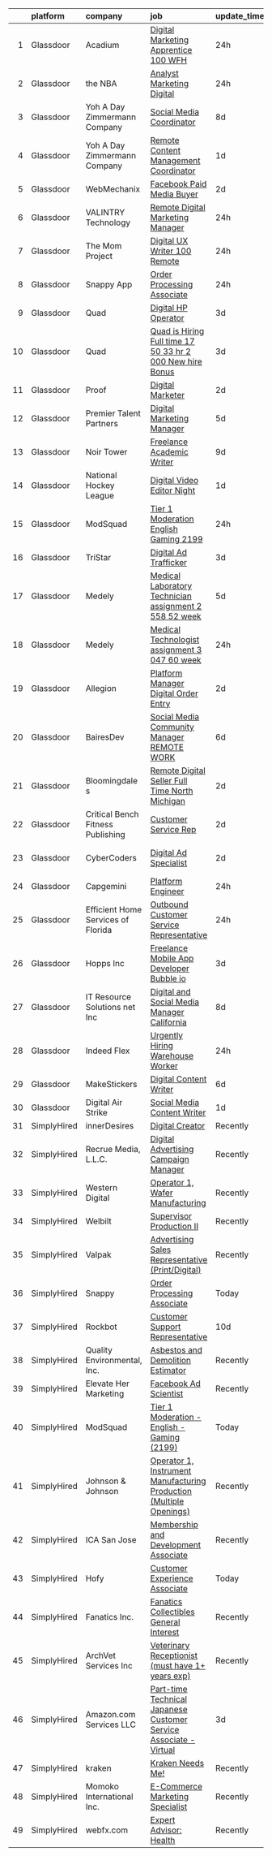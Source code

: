 

|    | platform    | company                            | job                                                                                                                                                                                                                                                                                                                                                                                                                                                                                                                                                                                                                                                                                                                                                                                                                                                                                                                                                                                                                                                                                                                                                                                                                                                                                                                                                                                                                                                                                                                                                                                                                     | update_time   | location             |
|---:|:------------|:-----------------------------------|:------------------------------------------------------------------------------------------------------------------------------------------------------------------------------------------------------------------------------------------------------------------------------------------------------------------------------------------------------------------------------------------------------------------------------------------------------------------------------------------------------------------------------------------------------------------------------------------------------------------------------------------------------------------------------------------------------------------------------------------------------------------------------------------------------------------------------------------------------------------------------------------------------------------------------------------------------------------------------------------------------------------------------------------------------------------------------------------------------------------------------------------------------------------------------------------------------------------------------------------------------------------------------------------------------------------------------------------------------------------------------------------------------------------------------------------------------------------------------------------------------------------------------------------------------------------------------------------------------------------------|:--------------|:---------------------|
|  1 | Glassdoor   | Acadium                            | [Digital Marketing Apprentice  100  WFH ](https://www.glassdoor.com/partner/jobListing.htm?pos=129&ao=1136043&s=58&guid=0000018290d59a958e89dc73b0571cac&src=GD_JOB_AD&t=SR&vt=w&ea=1&cs=1_0748e5fa&cb=1660287294741&jobListingId=1008067679871&jrtk=3-0-1ga8db6ncis2v801-1ga8db6nt2a4i000-f9bdafed6f7272b9-)                                                                                                                                                                                                                                                                                                                                                                                                                                                                                                                                                                                                                                                                                                                                                                                                                                                                                                                                                                                                                                                                                                                                                                                                                                                                                                           | 24h           | New York, NY         |
|  2 | Glassdoor   | the NBA                            | [Analyst  Marketing   Digital](https://www.glassdoor.com/partner/jobListing.htm?pos=128&ao=1136043&s=58&guid=0000018290d59a958e89dc73b0571cac&src=GD_JOB_AD&t=SR&vt=w&cs=1_1d7ad454&cb=1660287294741&jobListingId=1008066977940&jrtk=3-0-1ga8db6ncis2v801-1ga8db6nt2a4i000-78571796bffb27fd-)                                                                                                                                                                                                                                                                                                                                                                                                                                                                                                                                                                                                                                                                                                                                                                                                                                                                                                                                                                                                                                                                                                                                                                                                                                                                                                                           | 24h           | New York, NY         |
|  3 | Glassdoor   | Yoh  A Day   Zimmermann Company    | [Social Media Coordinator](https://www.glassdoor.com/partner/jobListing.htm?pos=121&ao=1110586&s=58&guid=0000018290d59a958e89dc73b0571cac&src=GD_JOB_AD&t=SR&vt=w&ea=1&cs=1_9e3a34f8&cb=1660287294741&jobListingId=1008050220451&cpc=3BA4CE39D5B5DEF5&jrtk=3-0-1ga8db6ncis2v801-1ga8db6nt2a4i000-1d876ca5e5806cd9--6NYlbfkN0Ae6Qmv8rNb3d5rEsMPL_plhvilYeiJERi7JqghURwQ9bq2mHgMGRGPHap0kt02TPgdQVkGPUo-yJXTif0LZQ1etAuIPtEYqx75ous3pJ9MEZXUUiTUa0-_PLpJIEiHv0AiFGKopL3Amh6yaTptP4sp4Ve0ElKpdGEF6f0prSnFzgPywb91HXqc377OUsuwU23Pfo63o4RSA_dx49Ddw1v6UW_fC3CpURSwpQVhkzqbvEeH6sez9qqOsJh0KDefQWDUVC4_XSeS3cSnPQA0K9dcseH_iE0Zrz8Z1JnOFhZQtO-ISNvioDX5nF9m533eR27fmrWzQf0Kw47L8MUkxS15gH8VCmL9B0m17z3eY77YHBVENRUNeKxIXVCzcFzQ5KOnMl3jmbwN8o09rmkQ5fn1r1tFhUrFPnDPPDk6BYZWHYI2QAJp0dk3SoN4gfWqoIh-lPc7Fb0MPVN6fA6NWZdMvVOurEHBevbQ_oNlVKIkCA%3D%3D)                                                                                                                                                                                                                                                                                                                                                                                                                                                                                                                                                                                                                                                                                                                                                                         | 8d            | New York, NY         |
|  4 | Glassdoor   | Yoh  A Day   Zimmermann Company    | [Remote  Content Management Coordinator](https://www.glassdoor.com/partner/jobListing.htm?pos=118&ao=1110586&s=58&guid=0000018290d59a958e89dc73b0571cac&src=GD_JOB_AD&t=SR&vt=w&ea=1&cs=1_4718f1d7&cb=1660287294740&jobListingId=1008065166251&cpc=D2F1DE17EE1F43B9&jrtk=3-0-1ga8db6ncis2v801-1ga8db6nt2a4i000-fe4ab7be88888ebe--6NYlbfkN0Ae6Qmv8rNb3d5rEsMPL_plhvilYeiJERi7JqghURwQ9bq2mHgMGRGP2iYP1nqVQ_DMPL4rjZ0izboa-XIqeCT-VBxyIHj9RtF5hkkBr2ncFVr7Zbcw96Iz6JVVoh-HUOcfT95WIVS5nuR1IVoZtAWFEJS0hwSbDWmPT-rpWw5fS0mISWZ8I3nC0F_iHR3cerqXhfV-DtOcpKiiqIa4bMMOgChLmpl18bs8ttNF38tFRpGmFwP1u82J9ncdcrivd2RkcB-mw7GkOTEz1RXo5rY92KNWdPR4j6Eg0HW3tuAHjAxiHEMU3LY2JQ-s1L6J-7iIprtlhr-PYecr3xwS4FzrpnNyPkS6XMhehfgN1nrXtvQRhQFs_fsrMmwlQe-3mHQBgsAW8D9w8Y1gxwUSxdEXye0gnypnWriOhGOUVnwiSp1ibCLUy7JJSLtresfeR_zRddhumnss-NVyGaTwMbNHMTTopksG5We6T5dq2_KBpQ%3D%3D)                                                                                                                                                                                                                                                                                                                                                                                                                                                                                                                                                                                                                                                                                                                                                           | 1d            | Davidson, NC         |
|  5 | Glassdoor   | WebMechanix                        | [Facebook Paid Media Buyer](https://www.glassdoor.com/partner/jobListing.htm?pos=107&ao=1110586&s=58&guid=0000018290d59a958e89dc73b0571cac&src=GD_JOB_AD&t=SR&vt=w&ea=1&cs=1_e55442cb&cb=1660287294737&jobListingId=1008063592710&cpc=C63BD00756FD6F58&jrtk=3-0-1ga8db6ncis2v801-1ga8db6nt2a4i000-cd54ffa0757bbdd4--6NYlbfkN0CObCLfMXTMyL_KECV5RXNXvpiwa4VbeSNQgmgyWO1SbvZMZ-Bd6wYTC1KVZGXovGLKiXpHxbyuBZW-ID9bl3TMszi7O-dUbcGRUuP6-wIHKr7V54zFrQwU7xRdhFqDXt0_jTKDoATrEIuK7VHVkfSsaIiliaDn8QuJQ5X2fOScqeekEnktNTFOqEPStaCBAq5Kb_gpJX62BeMd2OJnV2vdZEZxFN232gQ8Bsa8r6I08KleY11dGt-LfoFNs110sM0-lY8L-hpMEk9bdMdX31sR-CP5VAcWoLnRtYX4IIPJ2VaAAuvZxu6LFYKQzrNl4NnAMsGNkwqWzx-cL2oXMfgz63Yjac3zUaxJCo12lpLgxogTOiHwvq8eSp7Cq-JOFZTpkaIqQyhGKy33WL7O2EUtGgpb2l9kkL40jUcxyPMRSBaoSQheKMUEjivNuER11E3WrlYLqQ8uDouuLbxBj2Er)                                                                                                                                                                                                                                                                                                                                                                                                                                                                                                                                                                                                                                                                                                                                                                                                    | 2d            | Remote               |
|  6 | Glassdoor   | VALINTRY Technology                | [Remote Digital Marketing Manager](https://www.glassdoor.com/partner/jobListing.htm?pos=119&ao=1110586&s=58&guid=0000018290d59a958e89dc73b0571cac&src=GD_JOB_AD&t=SR&vt=w&ea=1&cs=1_f6bdb3ec&cb=1660287294741&jobListingId=1008066517215&cpc=B101C867B3EF2D75&jrtk=3-0-1ga8db6ncis2v801-1ga8db6nt2a4i000-7f1da5f7ae151971--6NYlbfkN0BzZvFdfx2slmwVakgIPwFmkLjo_9C6eRO4zaxDL-pFV93NVzDfq2vb9yidnBAfFhWPRGmg12kLIl8yp686AkAiIki4G90KPMW68H3RDR9r-WJ1xiaZkUX4-NU8WXV200mSsePGXNW8uY1X7RHIst62D8WXHSIMabFIl1-6pGV8mryLnFvMk08X_9CX7nDMGq20Kfl8reRCDZqT3ankjJmvocJM3pg0n9EA4OQRWruFgv4X9bMF8niI_YMdU0frZp5dN1aSTxZPLZLQnib-Qh7Mpwqo2m7XJdwVcMpHZZ_TX4JBIOoMTwZfymaF-SLM5c0NiXBIcKx2_pgQ37Ux0z8K5KK8Uq9rG5-fUSACHxFL9ePJMFxYsxqBzCpDEQO7KkHT_ThjIeUsEm9eTbbhMYjTT_VEOXZgUcHVkJK5j3woOAy_YdjYDX6jIKp2YJDem0AgDUWMfsUqaqXi6QJsGpF-ATe7gibf1aIDJbYP2qkjzMyuXcLRV6y_v-QCcHPN049L7bLz4S_sCPpS-OdUxN_i10eoLSMk8oU3xy3s_imigBf5vvl7XpxucZ1_0MITogIYDh1YBElQAbnRalHMvWfSdWdLvEZ4iBhlK2ivzKXO1SBL3HHsr_Yyy8YvH52d7uO_apLF0xPAPLDQ6PFUudhzgMqfFQigsC26znsMu4c9lNVnDTg2L2Xf-RCQDKLj8-nMlNpqp3zO9fS0ZdOOK4sPRXtFwdypmTiUVNDhOZSbyFMlmsrR8Bcb6EILLGm0x7RlUApnoUdMQ3h3j3hMqzWpfC9PlkFTSP6ToDeyronf7VxylYOBjTRwrrZOTS7yY7UGqVpt-slEjcIa7SyB7pIEiHxztpk1juRPx45m7-UWnTP5geP0flws60q5qdL-yNPrj8IVxL77yN2bMtfSULXIRZpCy7hdZpfwcfFamAWex_NjTe9Qqr6Qci2hf_V0YdT5yjCnGktPLIwlWrRskYZWDBjMEGZTWNQbroGZuqEvKVKJHXHUHJYdJ5studlubAJM4k7Jm7ewzXHhMftFk86LwSjn1LB18C6LcnySLuTHXiarcLhOkaR_SVXrGrHQ_25bSOVmnXOvQTQBC-hpCSnNehYzD4JvRHhiyb5c3ogWhBjq_hbJZK95XBMzH9AC1fl_XjCG2BReF8BSk4fStsOTt9E6JjPIiqXVxKHtg7n26m1Wyu7-YmQHZskxGXRqFUj6mBjtAmKx0w%3D%3D) | 24h           | Chattanooga, TN      |
|  7 | Glassdoor   | The Mom Project                    | [Digital UX Writer  100  Remote ](https://www.glassdoor.com/partner/jobListing.htm?pos=112&ao=1110586&s=58&guid=0000018290d59a958e89dc73b0571cac&src=GD_JOB_AD&t=SR&vt=w&cs=1_581e2934&cb=1660287294738&jobListingId=1008067657309&cpc=84DBBAA61F05C438&jrtk=3-0-1ga8db6ncis2v801-1ga8db6nt2a4i000-fa87de92b733a8c9--6NYlbfkN0BDp_epf89aHDQhKpPegNJQ_ldQpEFZQsM9OcONMGxWx6pU56EKHF58QjVdAUvn2gWvOZvBTv2yWzdU91x_8IrAy1eA32U10WpMtmaZx7oclnj_9LRqtiIVtQxdUl_WsQHQ_D4GZXFTSZ5DPAHsMua0cjWKo7GeXoN50YWNbaVRkwosFskuySWVAjJAFOguaDRBK6EWye4ykbvn4YiTcG161HqSlcuf2w4ucRqItejKvWptQz78d98Isqlp4G9n865O9NLYczusn4AQWp2zmg0N_LXELUT7gqZv-H689UquhhNmQ_DnxnsMgPQEgeZHy_FY3Ae3noK1sR7APbasBpDWRXRnvoW61GXes-VpPJBQNsn90l8_6Z1tBjh7V_Uy77GgrcKxPo4IXjOw8P-2T4jFplFUhCyIQRpd6vqzEeZHCQeotutIRxA9sCHM2aUntOzp_gth7twxozcKrfEu6098xemP1KWpZLcAUNzd1zU1Wg8dy2js4Hhs3Xleyy9LiQZYDNi2j4N5UFYZTG5CXePGJyPxyRU4DrbanQPEoe2WdEAt5MK92kVsn2FvS4tJiQ10tmkV9hz550IiJRJtmjW-)                                                                                                                                                                                                                                                                                                                                                                                                                                                                                                                                                                                                                                                                   | 24h           | Remote               |
|  8 | Glassdoor   | Snappy App                         | [Order Processing Associate](https://www.glassdoor.com/partner/jobListing.htm?pos=130&ao=1136043&s=58&guid=0000018290d59a958e89dc73b0571cac&src=GD_JOB_AD&t=SR&vt=w&cs=1_88d6aadc&cb=1660287294741&jobListingId=1008067620797&jrtk=3-0-1ga8db6ncis2v801-1ga8db6nt2a4i000-04f425c1dcfc6608-)                                                                                                                                                                                                                                                                                                                                                                                                                                                                                                                                                                                                                                                                                                                                                                                                                                                                                                                                                                                                                                                                                                                                                                                                                                                                                                                             | 24h           | New York, NY         |
|  9 | Glassdoor   | Quad                               | [Digital HP Operator](https://www.glassdoor.com/partner/jobListing.htm?pos=102&ao=1110586&s=58&guid=0000018290d59a958e89dc73b0571cac&src=GD_JOB_AD&t=SR&vt=w&cs=1_19884e8e&cb=1660287294736&jobListingId=1008060365433&cpc=40021B6B9FB64F38&jrtk=3-0-1ga8db6ncis2v801-1ga8db6nt2a4i000-03e79db38e9331ba--6NYlbfkN0C0XETh_9p0hFVWodd5b4yyhLbSJ-n_97YuXeG9ZsPyAO_rZ2JpYdwEY-NDkU1-7dJ3xmqe9ufGASnmaJW34CD3WHz_-tHcuddNHWOHpd7vCLPJ5RP-78__JNpd3O8x1bp3EtfxU8YRMOlQHYstNGxGuWRBZoaM8CWf3LKy15GgBj47vP4gCle5E0I3u9pQfWrj1vMJBmqTr_3Ra_DYelBja4bNbclZjT1cYt1JhkzY32xde7PcpX9Mt4shTCIXanqqoPYgPgOduZjTRpoVx8LCd1RY4ochKT7k-pTZyZKQim1fmkBq9xl5CAYfosQSi11GEsSIKuQbBp_5_088R92pdqnREJKzy-ckzyAUl0yAbZi7RL3K8oDu7HZLWgNjKYuDgA_3TZyg7UuWn9FV78XdqiORnN4wAEJDgxA_Ss12L6w7brWoQefrzFgkJvYyK5w%3D)                                                                                                                                                                                                                                                                                                                                                                                                                                                                                                                                                                                                                                                                                                                                                                                                                                 | 3d            | Pewaukee, WI         |
| 10 | Glassdoor   | Quad                               | [Quad is Hiring Full time   17 50  33 hr     2 000 New hire Bonus](https://www.glassdoor.com/partner/jobListing.htm?pos=106&ao=1110586&s=58&guid=0000018290d59a958e89dc73b0571cac&src=GD_JOB_AD&t=SR&vt=w&cs=1_3c0d3649&cb=1660287294737&jobListingId=1008060365228&cpc=618B7C2C2BCBC227&jrtk=3-0-1ga8db6ncis2v801-1ga8db6nt2a4i000-e75412325de8baa4--6NYlbfkN0C0XETh_9p0hFVWodd5b4yyhLbSJ-n_97YuXeG9ZsPyAO_rZ2JpYdwEY-NDkU1-7dJ3xmqe9ufGAYVBD65aRUjY86X_aHGDXs-WuDtB6L76EJvKOVuDrkHlbZFxe87A6UKIDC26ggzTF2T1g7NuwFEiPazmMbm7YXElo7C4gz_DDQ5GrgEN7r52dojZpwyG6QRNzxjP0Qr6XftqPa6UxPz_dUK1zft-pDEFvaEFVxpAXALHt3hv5yQ6sOFgkC2K09cAYOvU4kMgL28b9YIDTbPQRFJaW5gFe1dF7twpuHvFCSJY6B1xmM-PQCh7H9HZugBft0BRz5jSDHRtw3zT-fX4aL2SFIOcj7w7sz0LlwqNojwQYnrqO9gOiAWwSVNETeIVY7qFOxI_bDHv0T4ZYDXWJ_1J7oLXi3VVkXXuo6qG38VH9KFb2tM3UeGSIL9t430%3D)                                                                                                                                                                                                                                                                                                                                                                                                                                                                                                                                                                                                                                                                                                                                                                                    | 3d            | West Allis, WI       |
| 11 | Glassdoor   | Proof                              | [Digital Marketer](https://www.glassdoor.com/partner/jobListing.htm?pos=127&ao=1136043&s=58&guid=0000018290d59a958e89dc73b0571cac&src=GD_JOB_AD&t=SR&vt=w&cs=1_04a5e0c5&cb=1660287294741&jobListingId=1008063598630&jrtk=3-0-1ga8db6ncis2v801-1ga8db6nt2a4i000-8b7b27c3268b38a5-)                                                                                                                                                                                                                                                                                                                                                                                                                                                                                                                                                                                                                                                                                                                                                                                                                                                                                                                                                                                                                                                                                                                                                                                                                                                                                                                                       | 2d            | Denver, CO           |
| 12 | Glassdoor   | Premier Talent Partners            | [Digital Marketing Manager](https://www.glassdoor.com/partner/jobListing.htm?pos=114&ao=1110586&s=58&guid=0000018290d59a958e89dc73b0571cac&src=GD_JOB_AD&t=SR&vt=w&cs=1_d4b0ae27&cb=1660287294739&jobListingId=1008057285384&cpc=D3E44275D43A938E&jrtk=3-0-1ga8db6ncis2v801-1ga8db6nt2a4i000-59727f48f5972e6c--6NYlbfkN0CNXS0hxE12FI5G93hUbJ4ME667-j9yTwUfe1WgLKfOobnuwAzdQCHrtJdYXl0VUT1O0UQWjK0afRQ6xSweQo76bsATVuetexjI2F8GCbSHFkLx_OVT1ZtiBfsf3e2CHFC_XFSdbezKphe004zvmTctckloLQkAUZImEIfXgKRN6_Lv-6wX_49fZrJOXuiQYSXmWIfhorrHVnlWjAFgZ9nDWT5CINbi0GCCNsmegP2dWweEHnGBfV3a8VatZJ9cTGkA2LLzIQMSD7j50j2jW8JWzRhSpCiKz7mo51sEHbmZY4KGpQbOHvgG6ddL_AL07eckc9v7wEaElPbp_wTo9jQ8jS4mYRCx5wipyAj2jGMEMWsXqkdT3KHKhoPIjqOyPV-6btt5753ZqGWkYvNRvTUDa-IrdJ1LaBR6K_8iQ6olaHEK-d47iENMy-9-7Qa11-D0_z5h4VgzWqggxT0-0Nt59zvH6szVXURcRiN9QDsppUtN9iGEOubiAVgBaYIvDsUvNJg2WiHgQsSaMdUF7XMSSpr02z-D3FivedNT80jkzMOQqa_1-mPKCNEsNclJ0jI%3D)                                                                                                                                                                                                                                                                                                                                                                                                                                                                                                                                                                                                                                                                                           | 5d            | San Jose, CA         |
| 13 | Glassdoor   | Noir Tower                         | [Freelance Academic Writer](https://www.glassdoor.com/partner/jobListing.htm?pos=104&ao=1110586&s=58&guid=0000018290d59a958e89dc73b0571cac&src=GD_JOB_AD&t=SR&vt=w&ea=1&cs=1_18a72862&cb=1660287294737&jobListingId=1008047757568&cpc=8795CF9063CD573D&jrtk=3-0-1ga8db6ncis2v801-1ga8db6nt2a4i000-b895c542e8914a04--6NYlbfkN0DynFjwcm2UTAgtpqs8aZF81BvIvI5YaFRdS9GdIXZEr0i-YMPlnMTs5y4Q2AM1ruFKIecpAVvJXiS2-i9KFc-TH4BsBLjn4KHSR_2HO30J8x-IpXR9dYYfwvtil0BZIRTHyRGcnXHwJcQI1QBc0fIUz83RlNcPZza8_fM4r6TK2TFqnpTyw-NSNf2m84SlamY92ksr3T1lJCOU_6OLk2zq6YduxzgpH7s1jLQE8eI5w2Ul-BTKXDHi_2kNWROZnlzahf9hKIPGQn5ddhS_jURNM04n2SRol35HwA1iiLg0Sevk6ZATlW2LmOnz4is1KtGnQ1xO8l3BVDuUKZuSF6WpgswZTYBPp9gJZK0u6A5VHPdj8ziVNWL6dNS9J2nxAl9UZAjgEoYF0TrcV2FioYGDHcEcK_EZnfbZXTJ8j84-vURh_2StA7Bo55lLRNFmiPrzLmUovz6LuESOLR11VLHba7M6Zbt21qUNBNyZLo1H9lPqNdk_L9rL3i9oj9DYn5Q%3D)                                                                                                                                                                                                                                                                                                                                                                                                                                                                                                                                                                                                                                                                                                                                                      | 9d            | Remote               |
| 14 | Glassdoor   | National Hockey League             | [Digital Video Editor  Night](https://www.glassdoor.com/partner/jobListing.htm?pos=123&ao=1136043&s=58&guid=0000018290d59a958e89dc73b0571cac&src=GD_JOB_AD&t=SR&vt=w&cs=1_e6c7dd87&cb=1660287294741&jobListingId=1008065610481&jrtk=3-0-1ga8db6ncis2v801-1ga8db6nt2a4i000-02700a260d372a63-)                                                                                                                                                                                                                                                                                                                                                                                                                                                                                                                                                                                                                                                                                                                                                                                                                                                                                                                                                                                                                                                                                                                                                                                                                                                                                                                            | 1d            | New York, NY         |
| 15 | Glassdoor   | ModSquad                           | [Tier 1 Moderation   English   Gaming  2199 ](https://www.glassdoor.com/partner/jobListing.htm?pos=122&ao=1136043&s=58&guid=0000018290d59a958e89dc73b0571cac&src=GD_JOB_AD&t=SR&vt=w&ea=1&cs=1_0146194f&cb=1660287294741&jobListingId=1008067519771&jrtk=3-0-1ga8db6ncis2v801-1ga8db6nt2a4i000-ffbd53e559dcdc65-)                                                                                                                                                                                                                                                                                                                                                                                                                                                                                                                                                                                                                                                                                                                                                                                                                                                                                                                                                                                                                                                                                                                                                                                                                                                                                                       | 24h           | Remote               |
| 16 | Glassdoor   | TriStar                            | [Digital Ad Trafficker](https://www.glassdoor.com/partner/jobListing.htm?pos=110&ao=1110586&s=58&guid=0000018290d59a958e89dc73b0571cac&src=GD_JOB_AD&t=SR&vt=w&ea=1&cs=1_3300eacf&cb=1660287294738&jobListingId=1008060704849&cpc=9DC6E4D8324653EE&jrtk=3-0-1ga8db6ncis2v801-1ga8db6nt2a4i000-cf0cfcbff9f773fc--6NYlbfkN0DGDoHxBkMyShlCtXpXcHWYgkVKjzdegb-9uYuc8PQESW7YpOTCiEUH4UgKKw750y2xv9gOhyLFRRCHWz_JwwOiL0HMLmBZNEnzkA9Ui1CexwWQ_nyPBjDSRRG2snswOE2nnjTW2PHbCAIuSohLGfreU1AR8JiFJyqJqBn_MToxQOHNIL-WeTbwjMjftBpRqbZtT87DqzuDgj8j5XkjrAbpN4_OKNS1Z3qwiPIclrpb0m7KqEqfqGRYJFQy6lpW87lX-GHyZdI_e34lZSRSXqozny19k2rJfR0pX7G04WsLmLhkHNcd4AfXBLNoPKMVk8f02ueHAHD9FDY-BjHDQkw7Wety3iXcCGcwia0h4LBFUvfhtI9hkkuHhIlKP2N48KvjYLeFiqyvjQz3AbF-smN1hM5QSP_kizxaE8EA1JFRNwGiQMRAumU4meABg9OFyCfyntgkzw5_B7pyS9ak-8_4QFMT5LtjXRz0zMfZMEgedzMBrgxZmQaup9iv3Tu5k6g%3D)                                                                                                                                                                                                                                                                                                                                                                                                                                                                                                                                                                                                                                                                                                                                                          | 3d            | Remote               |
| 17 | Glassdoor   | Medely                             | [Medical Laboratory Technician assignment  2 558 52 week](https://www.glassdoor.com/partner/jobListing.htm?pos=116&ao=1110586&s=58&guid=0000018290d59a958e89dc73b0571cac&src=GD_JOB_AD&t=SR&vt=w&cs=1_b7afcc9c&cb=1660287294739&jobListingId=1008057414656&cpc=D2F1DE17EE1F43B9&jrtk=3-0-1ga8db6ncis2v801-1ga8db6nt2a4i000-e33c6581cf1a169b--6NYlbfkN0ACukSxGF2_NdOysT3aMhAHK4WO_w6Vhqdnkws-TCRQWZtPA-xM905aOTb8_NFzXe76TtMt7YsESDl45Head6MI6Q2NjAYT_nVRIn5H2XHyjfopD_5MzJ74BiStdsVRNeIZYsPaeK3WE7gOcagVajhMrXTfDnbbf0KQkfWZhreDKfd-8jQX8jNF5OV3WWTDH-J92s274iCBimno5lAv0AyVZ312JBegofGB_4yPsokYqEnZecs1NPweVtStGJHCm9avMTSBhzvyp7_O9C_MkR-nTgfr65zZAYd7ve2sNSh380YQmfflvOOok9CkQsoRax0D4R6t34MptjayzxCAt2_UQLWrFCnUil2daK5ZZqZnpCr-EK4iKdfg4JtkH0WXynYOtwDMLMo1a_h2tjOttCv0r5QR8GvjvdYxoW5w33VnFOThAQsXP4mfQxPq5cC2pT5EwDrs_hdbvsd7aLgpc5UEofS6K-d4hfLxIZApDy3FYSPWXv1YYbuzz19K5rRtDl4km69ZwLxL4H2sMRqiNT7pPbc05WNoVxwSYAhf4OGOkWMEkY9GvYeqNL1HeF3ZoUr1eMlcKr0BVfkihjbHmbUEritjEz6qb7YSTvTiVwINCb9fAkjgnypVke7XPUwGls7iAMDN40dmeyjCJfutAQEVuy6l6EzK09F8bmyXyF9FjHOwboZmWSGiDsiV02Oetgpk30lfu7cOKw%3D%3D)                                                                                                                                                                                                                                                                                                                                                                                                                                                                                                               | 5d            | Safford, AZ          |
| 18 | Glassdoor   | Medely                             | [Medical Technologist assignment  3 047 60 week](https://www.glassdoor.com/partner/jobListing.htm?pos=115&ao=1110586&s=58&guid=0000018290d59a958e89dc73b0571cac&src=GD_JOB_AD&t=SR&vt=w&cs=1_735bdbbc&cb=1660287294739&jobListingId=1008067440631&cpc=9C2286EA3771AAF6&jrtk=3-0-1ga8db6ncis2v801-1ga8db6nt2a4i000-f0b940bb5b7a8709--6NYlbfkN0ACukSxGF2_NdOysT3aMhAHK4WO_w6Vhqdnkws-TCRQWZtPA-xM905aOTb8_NFzXe6AaLIS7tq2anP0pg-V8PapcUE9FiW30-hoO0XTzOgh9tP9dyTVkuVAvIgU-s3JFbDaFzVNdPhAYqi0vLonNzgcWtN1WkwWL22NaS6qkO7vKMHCV9Bc7ZjkJon8TpxESMexoIO6W1ov8JhdMnVTF-Rrw1q4cJJfqZWf8CKe0CM7KhafDJ8RNYdz4zChSfgtSUtk-sE-QHXPjjS5yJKMvk_tXR8rPx8bO1KG0UmxJynMarfYRsN05H1knTHnDHMw1E_O5-cWL5SDzMYO4Uk8hDYNNQUDt4GR505auw_8PT9ERxvOBb0XC2YpzzeQIufvdLJ9KVCwW328qNZHWb2iQulAjct-61NUDEW9JIF-iofeN3QrMbF2TuzBWevGXwEb9Vl0eMDzO5VzJ82dGZbWBp7KHv5x35deaP_viW9ERXpV6u6S-A34UiMVLnK-s234CQGW0--P2dgZ5Sp-3_gFLudF7Ry5onoSJyeBUycE1f0aW9zl9f-E8lHdsIMhlNAFl9_HAEkhwq7jTMheIPnU_reERXX87qhffblgdKD01NpuMchnBDgAIYMFRlIOhXcTWPZRUozqp-JH57FOHjH6pau34I0VLrj0GPjzJIHqQNlAhCB01lx2YfpVvgEDqNxxV0ahCH5l3LjKUQ%3D%3D)                                                                                                                                                                                                                                                                                                                                                                                                                                                                                                                        | 24h           | Danville, PA         |
| 19 | Glassdoor   | Allegion                           | [Platform Manager   Digital Order Entry](https://www.glassdoor.com/partner/jobListing.htm?pos=124&ao=1136043&s=58&guid=0000018290d59a958e89dc73b0571cac&src=GD_JOB_AD&t=SR&vt=w&cs=1_911d1df1&cb=1660287294741&jobListingId=1008063215749&jrtk=3-0-1ga8db6ncis2v801-1ga8db6nt2a4i000-b71b8858aa94c220-)                                                                                                                                                                                                                                                                                                                                                                                                                                                                                                                                                                                                                                                                                                                                                                                                                                                                                                                                                                                                                                                                                                                                                                                                                                                                                                                 | 2d            | Remote               |
| 20 | Glassdoor   | BairesDev                          | [Social Media Community Manager   REMOTE WORK](https://www.glassdoor.com/partner/jobListing.htm?pos=109&ao=1110586&s=58&guid=0000018290d59a958e89dc73b0571cac&src=GD_JOB_AD&t=SR&vt=w&cs=1_ea0a6a2e&cb=1660287294738&jobListingId=1008055113328&cpc=9908D8D4413DBB8A&jrtk=3-0-1ga8db6ncis2v801-1ga8db6nt2a4i000-32742a1160dd909f--6NYlbfkN0BfEGkshao4EhrCCf7LYqKO8VNtf9vkQrewuI3DmTR_-G3zJxSBeo1O-SB_lpKRvkPKRKNdYvDKpnwjJMjQovimoBTHEDq3XTgG6YKDEydyZOCJuRuHKuSiCbFmnYRzg3NJmAEqlegiffywlr7qDOmughXRgaJrcPFmAastpQ2rXNArCaqEiu7HyMPHz1mR0JxiI-3rV-znKy_I2jTHvD6brvLK4DZwwJgVK6NHPqnJgc2i9MGyHFeTc3XCW-Th8_qsIj3UWOp6-vRItf2qsnOHk6pR27H2w7LEnDO7gTCLzQT97NyzcFlzgBABlorjbgnQs9oN0ytSzqoFkpHntCrbwFBNKIpNvXOgMst9mDxBvawpRLGRTr8kTsPeah3CYwLedmE4GKLAdbOO61M4bcLDPf4ItTeCzxE98I63E_xk6IQsBlB-h83fihGMU-bq6FGYv9A6YZ1X42Th1NIHj2Dw0XlzI3adSsqVwUheRwX6LnrlhxOAOJ-ScL5uUrTUm5Qkgp4_ANXZlQunmV6WoWPXcWwmoOr5pzMSNxwqz-gASpy6i9o5OZhS5Tfo6QEt98bZbUlnwnMd6A%3D%3D)                                                                                                                                                                                                                                                                                                                                                                                                                                                                                                                                                                                                                                                          | 6d            | Los Angeles, CA      |
| 21 | Glassdoor   | Bloomingdale s                     | [Remote Digital Seller  Full Time  North Michigan](https://www.glassdoor.com/partner/jobListing.htm?pos=111&ao=1110586&s=58&guid=0000018290d59a958e89dc73b0571cac&src=GD_JOB_AD&t=SR&vt=w&cs=1_61ce47da&cb=1660287294738&jobListingId=1008063646774&cpc=3BA4CE39D5B5DEF5&jrtk=3-0-1ga8db6ncis2v801-1ga8db6nt2a4i000-7e1218c5669c05ce--6NYlbfkN0DjHvLHG-fYDKeElzGabtytFldtxc-EIiSdXvIQjqX9HPOHCtZ6u9Fly8dqRXzOAOr3iWrQnh_wxWXrVDfI9YO0fgl-cSBMFLAzG2LXLxxEigusNz5dyUfSHf7KWxV-A2HnCHvM2Bq925fVtBFbQeL5AFQt0J4fr0riWYjtMAF20Ny-UrJrQgFudo4PcvSDus9Maz6Cl2b5V4VoLSgq-5eyEKD3dzQsXV0P45Zgz0Yy2a_DNImKtQXlRI2Ioa0p5LdGefCC-_zhR-HWWNUMvROvIbKQaObRH63oiYXcNwbaObCbCqPHMhKzWz7F9ZTtXpVUHfBGcJWlXqafbPeVsRPzQnz-71IibiSz0Km-CcKvE7xjpMKJxmTw3Q2tm1Dxd-8Vvzen6TR2fSHEU34S9QH30VSf7Docl6SDInUUBByYBXkF2sJdKGybeIQuADZMcbwmM8mEzBsoHPdSxnhOqmUXz4uxbuo_YbnCkpRX775mSDLkzwKSzaNnyp-mvWWQsUwo2z8XcwYx07y703fhuUkMZHgWs9oIuMXwAYaGmKjKgR14OJ62--r91JcuNQpYKZ2aRFuxI3BFDYCNRll-V0GFnO7pvJb7yqtoOjxcdvElyMIM1rQa11Tetn66mhVLz6jHOFZ2RKWFsKD3P-xbuxXclS-lfIViM6jWDBh5bVeh6xx9Z_Nxu0weue7n0Kvu-oHRt3dbtCL4MYlj3bbKyeJRdY8jxaMv_UY9t26daPoTTu6b2AjPVP_L3d7_3x9lbEy7hcuAbq0jcy3IfPgrOJebCmwO-5_3JFK-QLT7ui4Zz9V8Ja0_5Wcbo_hfEvBgHackhKsl9QspoPD-k7LH6xm-MdC96QL6ZmJLxW4IWFLbw5odwOKyZJx0p08Zalpf2mBL-0CKizoxvLBUHF3YLJ0jtutGp0NGBaDD2u9F4KNbmJNUdBowDpsYBTyzD2Jt1dOaDfry2Cz_3OYimqUB972YgGN_RrDH1AjnZxt2fynjADqGvwEtU8gkTd26UutgueaFP1mx3Q91TkJL3V7DynjnSR6Z8ZtJgjxcN9HPCnnebhVRJZ5XuVxkyJu23LX5rgE%3D)                                                                                                                                    | 2d            | Chicago, IL          |
| 22 | Glassdoor   | Critical Bench Fitness Publishing  | [Customer Service Rep](https://www.glassdoor.com/partner/jobListing.htm?pos=103&ao=1110586&s=58&guid=0000018290d59a958e89dc73b0571cac&src=GD_JOB_AD&t=SR&vt=w&ea=1&cs=1_ff3e1856&cb=1660287294737&jobListingId=1008062722706&cpc=FB7E4A1762AE5BEC&jrtk=3-0-1ga8db6ncis2v801-1ga8db6nt2a4i000-016f1f9d9d4de185--6NYlbfkN0C3PBoTOvy3R-D9iiH7IgU8trLhJN9Sp_dzxjPVHVItc46pSzCeM3pkIny-a_xGkHTHzXXEdRctNAZldxgjxrOMQWx8i7ciAku1VAPxv_N-QHcMSjoNl88NcnwdzJQ7XeaFU8n3wgv4yo3io3Glp1cjrxaPgahnEpaIm7UOP-6WSCnOMIavPBe6fAsW1AirrScwRutxGw7MNPgHmAK3miccoRtR-tdhIvt4ZFoXHgczK4tJHL7GTgZIm8Jfy5VKFnYE5--V7mxcG9J87TB6oTHpMNNz3Mh9wp9N7PoNHuBBGYJE5CmJNvWkyK0T4C4zSgmMZGHwNhBpRtvJnFTipXwHvOl3-3dlwk0whWKt_igjv3Cd62xJIEUoaLdbqK3HPNLvQHFzCu9Z3IKdyIK4WGhf85ByI4AdPddrsxZduFf7gQI0BrLJs-TXSM8ZvN6QlE4vDAx6m6R1L1Tj1Q5Cms-h6WzRwafgaLIZc--n_OIpp4TcUUheclOavkOGqoBLCM4%3D)                                                                                                                                                                                                                                                                                                                                                                                                                                                                                                                                                                                                                                                                                                                                                           | 2d            | Remote               |
| 23 | Glassdoor   | CyberCoders                        | [Digital Ad Specialist](https://www.glassdoor.com/partner/jobListing.htm?pos=120&ao=1110586&s=58&guid=0000018290d59a958e89dc73b0571cac&src=GD_JOB_AD&t=SR&vt=w&ea=1&cs=1_5d4c9392&cb=1660287294741&jobListingId=1008063657150&cpc=FB7E4A1762AE5BEC&jrtk=3-0-1ga8db6ncis2v801-1ga8db6nt2a4i000-efa4e70101f73810--6NYlbfkN0CpFJQzrgRR8WqXWK1qKKEqALWJw739KlKqr2H-MSI4eoBlI4EFrmor2FYZMP3muM03bwn0NY0A9qTykl3GNLV4p2Gs9Fvj3WYsTEa3L5bVyHTRL5dsOGv1Y-X5Kl49SDQpmeKqN3npwuHG8EWSeY4LcHoE-1DH4DIOU46YpOf1_sNM2HyWA9LplEIRzaU2prnj0vwFH7Kenum81ErVJr77Z137i8xtsD_AjQl0qXC9A0rC1Bl00LnHXm8WP1Sr2tz7roToS3eY3Cj0w2_fMW5yqq0BQPzDxeyAd0cndxs-_ypQs5iXFEoBOdlmL1f8k3lMfB6h0ZMgkx-yu5Ygz64CUTiAuNW3W2rzV-ndg4nnB1spbFFDgX9APthVjop8H8O2iChJED_s6iPEJTNmB-RNyXqXgwWU9LwtBbY-4QGkU4fNebLhswYp5Q1Q_SzypzlC26bd3GgI6SNJwl2xgRdSDFvCe4SYP5f6O7MPzwoV9GoKJYpGoGkJsLmKG28xs5b16fQ360o_d5E_gZnP4_IkayYA8XmnBQsBBvsyPZ9agrQw3ClM6_21HPo92Q-qVFPXUsoJbFapJufJVnwIOMkvGGFulnWmZy1W9zzJN9NjwjAEGj0ohDB_gGUvF4YYUznJw_CjRjHSHVbQ2lUiNcAjcBWKgU38zPryYf_RefecqhzloUBiXh_A_e64sJgnwnBt-QXYKP_RbPo70zU8E1EUpTKJQMlyc0e-Di6TLLdVblY1CZlM76cveV-qzmvdNHj4ASje109duMd-7uY1lg2h9Jh1Zf53gyL4llVNgJyZ7Go-gkMv75jFHwCAqPS4e20fZpzlbijs3L8bYIC1SGIWqrXJAEmqOK-gJiiCcCXoGqZCZwDzWMdApvkryT03qUNGXx2NWjTNy84ygY4LDhzE8T_1e_R8KMyy8MtoqLDAFV-PKEusOOsWelgyIdwBIIoZq7um9N84P8Wd8EMTLzfwdrITZfViCsE%3D)                                                                                                                                                                                                                                                          | 2d            | The Woodlands, TX    |
| 24 | Glassdoor   | Capgemini                          | [Platform Engineer](https://www.glassdoor.com/partner/jobListing.htm?pos=125&ao=1136043&s=58&guid=0000018290d59a958e89dc73b0571cac&src=GD_JOB_AD&t=SR&vt=w&cs=1_15f6aa5a&cb=1660287294741&jobListingId=1008067419458&jrtk=3-0-1ga8db6ncis2v801-1ga8db6nt2a4i000-f6bf79329f5bc5f6-)                                                                                                                                                                                                                                                                                                                                                                                                                                                                                                                                                                                                                                                                                                                                                                                                                                                                                                                                                                                                                                                                                                                                                                                                                                                                                                                                      | 24h           | Sunnyvale, CA        |
| 25 | Glassdoor   | Efficient Home Services of Florida | [Outbound Customer Service Representative](https://www.glassdoor.com/partner/jobListing.htm?pos=105&ao=1110586&s=58&guid=0000018290d59a958e89dc73b0571cac&src=GD_JOB_AD&t=SR&vt=w&ea=1&cs=1_6a0e0747&cb=1660287294737&jobListingId=1008067204595&cpc=217C45A42544DB93&jrtk=3-0-1ga8db6ncis2v801-1ga8db6nt2a4i000-1ed7e2dcca69e39d--6NYlbfkN0AEgLR657tIiWgMZzUBhycq8IyEEsbh3NRK3HAJhmT-nHKEaYSSEYINIJTuIaCnnE2tN9Mx0Tb-TZW97gVHg31RHv5ijfi43VuOFJDLyCa_y1WswLyotWmfJmmk5TWuqbpbOjgyfXFCHynd2LOannJPBALH8PoJVUM29t7RKuzsLeWvyx5g09UD959pxmM7T9-vZ7Og8ZhQw8l71j4cEdhv_f-l4q6n33DF9bmRxQBZNhJwtWfy6Z_Oh10nNjwgxjk6Tex_cKO134Q8qZjXAD_CunUjxoWlAzB_kjBnZjz_3QzvgikudDYJ-wcE5tc4TSe1b6P-Gm0kYGQpNPSr06ToI7lzLivbNmy1gak6JnrtkSHgitF7loajGvXYkuouBbw4pjx7O66Id0Ajf-1vM0SWaWdIrtyft2PPfWPlj0Acv0ryIxkUVZwdfDRTszyQAcoC45w8S5vvxdzl_M_C43h3uVCkdKdBAZ5hL0zFWR5XKB6Xmnq53xHmwI2lRc0A8YQ38G1zMlT-lw%3D%3D)                                                                                                                                                                                                                                                                                                                                                                                                                                                                                                                                                                                                                                                                                                                         | 24h           | Saint Petersburg, FL |
| 26 | Glassdoor   | Hopps Inc                          | [Freelance Mobile App Developer  Bubble io ](https://www.glassdoor.com/partner/jobListing.htm?pos=126&ao=1136043&s=58&guid=0000018290d59a958e89dc73b0571cac&src=GD_JOB_AD&t=SR&vt=w&ea=1&cs=1_fa80976a&cb=1660287294741&jobListingId=1008060450842&jrtk=3-0-1ga8db6ncis2v801-1ga8db6nt2a4i000-a917020bdff76ebe-)                                                                                                                                                                                                                                                                                                                                                                                                                                                                                                                                                                                                                                                                                                                                                                                                                                                                                                                                                                                                                                                                                                                                                                                                                                                                                                        | 3d            | Remote               |
| 27 | Glassdoor   | IT Resource Solutions net  Inc     | [Digital and Social Media Manager   California](https://www.glassdoor.com/partner/jobListing.htm?pos=117&ao=1110586&s=58&guid=0000018290d59a958e89dc73b0571cac&src=GD_JOB_AD&t=SR&vt=w&ea=1&cs=1_93b162d7&cb=1660287294740&jobListingId=1008050611875&cpc=334ABAF5D42DC775&jrtk=3-0-1ga8db6ncis2v801-1ga8db6nt2a4i000-eb7b3b83950cdd01--6NYlbfkN0A2rhKgUxWeNFR8lJyK2GQ5QGimrmDFP8mAUqXCCF4iyQNM0HgvdZk-tvWd8PLqMjW2-yWUBCG08C7mMrzWryrMTHcQl6LB8QfvkFTeod-42-rcAU2LOFM6jTRh-a27IBDs3rMgnphP6g1j_hU3uNTJMJ8gkYRbjPfFvNk6s0WxrkQjIzQlF4dfe13yPuzmb5rxvJAww3Tte0u6mB-DY2xfSHE5DJC2GaVB2bdm6oDe5fDGDnd0FdoD7hwUKlhySF_ONMHTyYK33FW4NklbElT78i7TYJGP63GFMpLPGFnjeoqqIlCTXJEYIy22O2tJ2oqZsOzMzBxBctp5VTa9-rRt2MEUbC-5Ez-wkbYYmXzdqADAvTlvEYu0lSM-uxpWt1IWQl1zkAJmdcxrIdqtPRTUmq1PrCFQa-NdiXScTt7_JOYWrpy2LlI4RuJLWOKUlX39baDxxnw8KV-5YQl_RcHNnd1_A7SZ3RsSzGh09TKNRfnJtlKx_Wta62LEHwVFG4fOu0MwbqYXRf_rlSpPb5AahaY01ybWRBU%3D)                                                                                                                                                                                                                                                                                                                                                                                                                                                                                                                                                                                                                                                                                                  | 8d            | California           |
| 28 | Glassdoor   | Indeed Flex                        | [Urgently Hiring  Warehouse Worker](https://www.glassdoor.com/partner/jobListing.htm?pos=113&ao=1110586&s=58&guid=0000018290d59a958e89dc73b0571cac&src=GD_JOB_AD&t=SR&vt=w&cs=1_5b3fbf88&cb=1660287294738&jobListingId=1008067152116&cpc=451933188B21919D&jrtk=3-0-1ga8db6ncis2v801-1ga8db6nt2a4i000-cb7eb71fcfaf8842--6NYlbfkN0AVTMdwzNofiSdNNiUQE6qdFc71LVBFT7n-rCukDorc54JdmxFQICcEV2YrOfmivpNSyxCSXi_WFV0f95G3VYSbPQeRIICyRECr36ngPixPojktdP97C2whmv2newv6jbFA9qeVWEv6nXRJdlb2YjyvHPXrtGJVZCLdCRHhsZzNIYFG_pTr9YERrL1gPWvEjBxc78GU-0OX7GArvmTuw9JdV03vN2S1CIBtPc_ICIAr6U8B7gDIbXls74j6eHVRjtTR8e6lOYahTbgH0pnh96VBM9n8Bm7Zpgmp_nM7ufr9U62NPySjUURl29suZD-O91glfyzuPUfQy6Jzs4uZaFkly3EGiBk5R2igNSXKMRG-GeKjRJtekNJC_gX1-PE_YMtI_u2pOHlV8DsemXXcU865_ZED2aXQYTutl2hlzpqM-idyRpxkECBFbST9m3w1qkQizuiMuLLYpqF-w3AyfLYIixyEMZQeREFJQzdQXtDmY3fZ-O2zqiVGUc_5oaBrHR59OYUH36-Fby87tBLAy2Tft3po8eTWcSxu4b2uuPC3jSxspLV100HozOl8Jg-h3Cm1OXlukcSbjN57dyGi9OzcyhCZCyS8Mfh11xzqFLWUZ19Fp-koB29Qwgz1SnFfvnfoV7vHtBHB9tzIJ3FzPZzYUfBMks_0zO8jvReRurCOfTu9-CCfBH5de6TmcBxb_TY%3D)                                                                                                                                                                                                                                                                                                                                                                                                                                                                                                                                                   | 24h           | Plano, TX            |
| 29 | Glassdoor   | MakeStickers                       | [Digital Content Writer](https://www.glassdoor.com/partner/jobListing.htm?pos=101&ao=1110586&s=58&guid=0000018290d59a958e89dc73b0571cac&src=GD_JOB_AD&t=SR&vt=w&cs=1_a15f5e24&cb=1660287294736&jobListingId=1008055844208&cpc=2CAED5C921A5F994&jrtk=3-0-1ga8db6ncis2v801-1ga8db6nt2a4i000-3af87053a26c12c4--6NYlbfkN0AZhccrYCUSJlZEde1UnGXnwlG1V9FU8luw-eezWnVYrwyqiUgM7Crs39bnrk2QaxjtuFYC3ubTvO7CaPKuWrp1UGhbA94Fne70H9KKnA4Np3h_CDXOjh3ZkSih0coy0MRT4_BIzaEKBhoEk1hCl6ofn6_i1zsBHLB2IrzfD8jxns2JBY2cs60hPvQUBDbfKsSf88FgaCN8hBgCCnhrfltjSLw4tEdQ4xqeWdmWAgsytC93X8Vocqm5yqBZhM1_T34riu3o_8to-JE-ON0YuOZGJs0hUXHaDK-ir3sRTxN7EiC7gnC5nVh3r1n7O3IlI9jEpwQ3mNviC2gnJchqcyK4F51OzI70Rf_v-CX0odV5Dne8TwhoyT3Sqd31z7rRg5q5S_BeUD3kgROxFFrhuOl1pECgMVOJBpqiy7N-yzJCZEURl7J_8Be9)                                                                                                                                                                                                                                                                                                                                                                                                                                                                                                                                                                                                                                                                                                                                                                                                                                            | 6d            | Tinley Park, IL      |
| 30 | Glassdoor   | Digital Air Strike                 | [Social Media Content Writer](https://www.glassdoor.com/partner/jobListing.htm?pos=108&ao=1110586&s=58&guid=0000018290d59a958e89dc73b0571cac&src=GD_JOB_AD&t=SR&vt=w&cs=1_8ffb589e&cb=1660287294737&jobListingId=1008065187672&cpc=C19BE7EA145E205E&jrtk=3-0-1ga8db6ncis2v801-1ga8db6nt2a4i000-fa22f3c14e4ee083--6NYlbfkN0D1DQr2h0lx0XgEeSNuAZqg3wEWLGyHhBbRoYn9JYONqk0zYYzOgjiAo6jc-Nkb53h-sGWSfW5uFrNT85WreEhm9nZD-dLz9yG1d2veNNFgRUHQ-RQk-B68MzJBr0jsIF3uXk2dt75C4TnvL-Sftf4_2t4atU059YeU0ih93EMDKYwo92sa2ZJX2YDd04FwXjmeKvSwiPMZ-Igf9OQP7omwM4_eBveYOBxXHbRJawks3rXgDLa2USvZ3ep4ZZyOLTRLVUcu51_blueX_89mbEX0Kdh2WgiZYt4PO96aAWSUejCZLPwJ2L8i9k4OIBDmdatwPoReAdVbwmsGUfMylhw-rqckOMwPlu4RQh34B1XhzM1sPrmy2RqzTtlodCasXYAcq-xdI8H8aIlwv8mRi2KCbuLtpMTEkFNT9onig_EEV_598Q-uAZ3qYmFCl_AMal0o0-GIZKClqg%3D%3D)                                                                                                                                                                                                                                                                                                                                                                                                                                                                                                                                                                                                                                                                                                                                                                                                           | 1d            | Scottsdale, AZ       |
| 31 | SimplyHired | innerDesires                       | [Digital Creator](https://www.simplyhired.com/job/MNBUC8g6jCthcNuvlz-m0cFTqTzbWvychlZiBrqYSEEJMTIcUgru6Q?q=digital+platform)                                                                                                                                                                                                                                                                                                                                                                                                                                                                                                                                                                                                                                                                                                                                                                                                                                                                                                                                                                                                                                                                                                                                                                                                                                                                                                                                                                                                                                                                                            | Recently      | Remote               |
| 32 | SimplyHired | Recrue Media, L.L.C.               | [Digital Advertising Campaign Manager](https://www.simplyhired.com/job/BhF9MwsY30mAFZcfj4gxeDXWiajbMfpUH-kNXN4wW2vGyiIlOYu3Ug?q=digital+platform)                                                                                                                                                                                                                                                                                                                                                                                                                                                                                                                                                                                                                                                                                                                                                                                                                                                                                                                                                                                                                                                                                                                                                                                                                                                                                                                                                                                                                                                                       | Recently      | East Greenwich, RI   |
| 33 | SimplyHired | Western Digital                    | [Operator 1, Wafer Manufacturing](https://www.simplyhired.com/job/oHskaZVlxPh-Xs5Y5Zov2YIJdWBO6jwBBgtZSY_tKrudJ7Lts0va6Q?q=digital+platform)                                                                                                                                                                                                                                                                                                                                                                                                                                                                                                                                                                                                                                                                                                                                                                                                                                                                                                                                                                                                                                                                                                                                                                                                                                                                                                                                                                                                                                                                            | Recently      | San Jose, CA         |
| 34 | SimplyHired | Welbilt                            | [Supervisor Production II](https://www.simplyhired.com/job/WoqTzImVryLBdx201mV4zyLGdyDbzo6rZww0G5WV1uqyAT_Cxsdueg?q=digital+platform)                                                                                                                                                                                                                                                                                                                                                                                                                                                                                                                                                                                                                                                                                                                                                                                                                                                                                                                                                                                                                                                                                                                                                                                                                                                                                                                                                                                                                                                                                   | Recently      | Mount Pleasant, MI   |
| 35 | SimplyHired | Valpak                             | [Advertising Sales Representative (Print/Digital)](https://www.simplyhired.com/job/v2yeHdPKA4D98Hnhe8M3XPBm8xU7RzFQQp-rIGqcVKMzpa8w4t6b_A?q=digital+platform)                                                                                                                                                                                                                                                                                                                                                                                                                                                                                                                                                                                                                                                                                                                                                                                                                                                                                                                                                                                                                                                                                                                                                                                                                                                                                                                                                                                                                                                           | Recently      | San Jose, CA         |
| 36 | SimplyHired | Snappy                             | [Order Processing Associate](https://www.simplyhired.com/job/taGjUGRT--NgrDnh-I8o8qKSAOw-IpjA8LhMzkOV2oKIWH9G6JXgtg?q=digital+platform)                                                                                                                                                                                                                                                                                                                                                                                                                                                                                                                                                                                                                                                                                                                                                                                                                                                                                                                                                                                                                                                                                                                                                                                                                                                                                                                                                                                                                                                                                 | Today         | New York, NY         |
| 37 | SimplyHired | Rockbot                            | [Customer Support Representative](https://www.simplyhired.com/job/R-QoUkcEY-lYmUMCqFuEaieNyW-FUJ7_wtzc3sEtdE0FnLmOeoWBVA?q=digital+platform)                                                                                                                                                                                                                                                                                                                                                                                                                                                                                                                                                                                                                                                                                                                                                                                                                                                                                                                                                                                                                                                                                                                                                                                                                                                                                                                                                                                                                                                                            | 10d           | Oakland, CA          |
| 38 | SimplyHired | Quality Environmental, Inc.        | [Asbestos and Demolition Estimator](https://www.simplyhired.com/job/Xp28goQL8bI4DdsTIc2Kjjc6i45Qe6WuKmh6A-Ilm_89lSswagrnUw?q=digital+platform)                                                                                                                                                                                                                                                                                                                                                                                                                                                                                                                                                                                                                                                                                                                                                                                                                                                                                                                                                                                                                                                                                                                                                                                                                                                                                                                                                                                                                                                                          | Recently      | Santa Fe Springs, CA |
| 39 | SimplyHired | Elevate Her Marketing              | [Facebook Ad Scientist](https://www.simplyhired.com/job/mHhMiTQoJLIRXOx8Fg7VfVIxXIPFSvipebVg9vJVA48F9e4GGn4JnQ?q=digital+platform)                                                                                                                                                                                                                                                                                                                                                                                                                                                                                                                                                                                                                                                                                                                                                                                                                                                                                                                                                                                                                                                                                                                                                                                                                                                                                                                                                                                                                                                                                      | Recently      | Remote               |
| 40 | SimplyHired | ModSquad                           | [Tier 1 Moderation - English - Gaming (2199)](https://www.simplyhired.com/job/qewmGk4AvnouAXx6MwhsnI3R38u3ou5SwVMQUSfrPpuhPgwgVbf7nA?q=digital+platform)                                                                                                                                                                                                                                                                                                                                                                                                                                                                                                                                                                                                                                                                                                                                                                                                                                                                                                                                                                                                                                                                                                                                                                                                                                                                                                                                                                                                                                                                | Today         | Remote               |
| 41 | SimplyHired | Johnson & Johnson                  | [Operator 1, Instrument Manufacturing Production (Multiple Openings)](https://www.simplyhired.com/job/bl2QogOvl4nwU3MlNbKz-CGf23i7k0hsgb4V3bsXAOsMEWTH_jtAlA?q=digital+platform)                                                                                                                                                                                                                                                                                                                                                                                                                                                                                                                                                                                                                                                                                                                                                                                                                                                                                                                                                                                                                                                                                                                                                                                                                                                                                                                                                                                                                                        | Recently      | Santa Clara, CA      |
| 42 | SimplyHired | ICA San Jose                       | [Membership and Development Associate](https://www.simplyhired.com/job/atgH22j9bm2h46EtIUARI8yfePBzZzTB3XyplAQvaf_bCx_URZ3rpA?q=digital+platform)                                                                                                                                                                                                                                                                                                                                                                                                                                                                                                                                                                                                                                                                                                                                                                                                                                                                                                                                                                                                                                                                                                                                                                                                                                                                                                                                                                                                                                                                       | Recently      | San Jose, CA         |
| 43 | SimplyHired | Hofy                               | [Customer Experience Associate](https://www.simplyhired.com/job/m4VebheOQLXtUgFhG59LY_GCEXrCwIRmRFs6N2E1wpigh3BkoNpKbg?q=digital+platform)                                                                                                                                                                                                                                                                                                                                                                                                                                                                                                                                                                                                                                                                                                                                                                                                                                                                                                                                                                                                                                                                                                                                                                                                                                                                                                                                                                                                                                                                              | Today         | New York, NY         |
| 44 | SimplyHired | Fanatics Inc.                      | [Fanatics Collectibles General Interest](https://www.simplyhired.com/job/JWxxYePWylTBi5QtSKR-iQgfc9pTGIri73UtlI_xLfIGMIcpwJZ3nw?q=digital+platform)                                                                                                                                                                                                                                                                                                                                                                                                                                                                                                                                                                                                                                                                                                                                                                                                                                                                                                                                                                                                                                                                                                                                                                                                                                                                                                                                                                                                                                                                     | Recently      | Remote               |
| 45 | SimplyHired | ArchVet Services Inc               | [Veterinary Receptionist (must have 1+ years exp)](https://www.simplyhired.com/job/jbGNwimpH_INS5rQrK0cr_Xl34_xtUUtMCmRvYloC17uzyqb1vmZ8A?q=digital+platform)                                                                                                                                                                                                                                                                                                                                                                                                                                                                                                                                                                                                                                                                                                                                                                                                                                                                                                                                                                                                                                                                                                                                                                                                                                                                                                                                                                                                                                                           | Recently      | San Jose, CA         |
| 46 | SimplyHired | Amazon.com Services LLC            | [Part-time Technical Japanese Customer Service Associate - Virtual](https://www.simplyhired.com/job/XWzttnusuFzl7A7n47EuImsrxNQ0PKaJ0vzIOBaNMt9gPXwLU9YEQQ?q=digital+platform)                                                                                                                                                                                                                                                                                                                                                                                                                                                                                                                                                                                                                                                                                                                                                                                                                                                                                                                                                                                                                                                                                                                                                                                                                                                                                                                                                                                                                                          | 3d            | Remote               |
| 47 | SimplyHired | kraken                             | [Kraken Needs Me!](https://www.simplyhired.com/job/gAOP7xEkGkhnWnpoVpXrs-Uaz_ge4OwDT6eKiIVQvo0GR8g02D9ebg?q=digital+platform)                                                                                                                                                                                                                                                                                                                                                                                                                                                                                                                                                                                                                                                                                                                                                                                                                                                                                                                                                                                                                                                                                                                                                                                                                                                                                                                                                                                                                                                                                           | Recently      | Remote               |
| 48 | SimplyHired | Momoko International Inc.          | [E-Commerce Marketing Specialist](https://www.simplyhired.com/job/1QgirE5gGtVAPdhXUOe-vo0emH3IFy-aE2CztalAKMj4lBBj7S4U3Q?q=digital+platform)                                                                                                                                                                                                                                                                                                                                                                                                                                                                                                                                                                                                                                                                                                                                                                                                                                                                                                                                                                                                                                                                                                                                                                                                                                                                                                                                                                                                                                                                            | Recently      | South El Monte, CA   |
| 49 | SimplyHired | webfx.com                          | [Expert Advisor: Health](https://www.simplyhired.com/job/FGOJqamkokBh27NFXhgcIbkxESfYaYdkUvenUQ9BE0eqOlbzJDmuDA?q=digital+platform)                                                                                                                                                                                                                                                                                                                                                                                                                                                                                                                                                                                                                                                                                                                                                                                                                                                                                                                                                                                                                                                                                                                                                                                                                                                                                                                                                                                                                                                                                     | Recently      | Remote               |